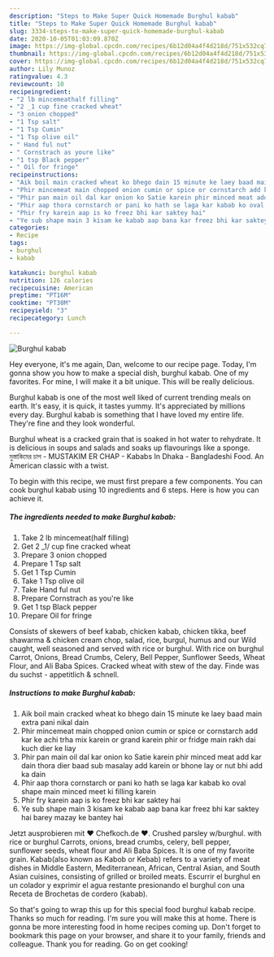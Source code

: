 ```yaml
---
description: "Steps to Make Super Quick Homemade Burghul kabab"
title: "Steps to Make Super Quick Homemade Burghul kabab"
slug: 3334-steps-to-make-super-quick-homemade-burghul-kabab
date: 2020-10-05T01:03:09.870Z
image: https://img-global.cpcdn.com/recipes/6b12d04a4f4d218d/751x532cq70/burghul-kabab-recipe-main-photo.jpg
thumbnail: https://img-global.cpcdn.com/recipes/6b12d04a4f4d218d/751x532cq70/burghul-kabab-recipe-main-photo.jpg
cover: https://img-global.cpcdn.com/recipes/6b12d04a4f4d218d/751x532cq70/burghul-kabab-recipe-main-photo.jpg
author: Lily Munoz
ratingvalue: 4.3
reviewcount: 10
recipeingredient:
- "2 lb mincemeathalf filling"
- "2 _1 cup fine cracked wheat"
- "3 onion chopped"
- "1 Tsp salt"
- "1 Tsp Cumin"
- "1 Tsp olive oil"
- " Hand ful nut"
- " Cornstrach as youre like"
- "1 tsp Black pepper"
- " Oil for fringe"
recipeinstructions:
- "Aik boil main cracked wheat ko bhego dain 15 minute ke laey baad main extra pani nikal dain"
- "Phir mincemeat main chopped onion cumin or spice or cornstarch add kar ke achi trha mix karein or grand karein phir or fridge main rakh dai kuch dier ke liay"
- "Phir pan main oil dal kar onion ko Satie karein phir minced meat add kar dain thora dier baad sub masalay add karein or bhone lay or nut bhi add ka dain"
- "Phir aap thora cornstarch or pani ko hath se laga kar kabab ko oval shape main minced meet ki filling karein"
- "Phir fry karein aap is ko freez bhi kar saktey hai"
- "Ye sub shape main 3 kisam ke kabab aap bana kar freez bhi kar saktey hai barey mazay ke bantey hai"
categories:
- Recipe
tags:
- burghul
- kabab

katakunci: burghul kabab 
nutrition: 126 calories
recipecuisine: American
preptime: "PT16M"
cooktime: "PT30M"
recipeyield: "3"
recipecategory: Lunch

---
```



![Burghul kabab](https://img-global.cpcdn.com/recipes/6b12d04a4f4d218d/751x532cq70/burghul-kabab-recipe-main-photo.jpg)

Hey everyone, it's me again, Dan, welcome to our recipe page. Today, I'm gonna show you how to make a special dish, burghul kabab. One of my favorites. For mine, I will make it a bit unique. This will be really delicious.

Burghul kabab is one of the most well liked of current trending meals on earth. It's easy, it is quick, it tastes yummy. It's appreciated by millions every day. Burghul kabab is something that I have loved my entire life. They're fine and they look wonderful.

Burghul wheat is a cracked grain that is soaked in hot water to rehydrate. It is delicious in soups and salads and soaks up flavourings like a sponge. মুস্তাকিমের চাপ - MUSTAKIM ER CHAP - Kababs In Dhaka - Bangladeshi Food. An American classic with a twist.


To begin with this recipe, we must first prepare a few components. You can cook burghul kabab using 10 ingredients and 6 steps. Here is how you can achieve it.

<!--inarticleads1-->

##### The ingredients needed to make Burghul kabab:

1. Take 2 lb mincemeat(half filling)
1. Get 2 _1/ cup fine cracked wheat
1. Prepare 3 onion chopped
1. Prepare 1 Tsp salt
1. Get 1 Tsp Cumin
1. Take 1 Tsp olive oil
1. Take  Hand ful nut
1. Prepare  Cornstrach as you&#39;re like
1. Get 1 tsp Black pepper
1. Prepare  Oil for fringe


Consists of skewers of beef kabab, chicken kabab, chicken tikka, beef shawarma &amp; chicken cream chop, salad, rice, burgul, humus and our Wild caught, well seasoned and served with rice or burghul. With rice on burghul Carrot, Onions, Bread Crumbs, Celery, Bell Pepper, Sunflower Seeds, Wheat Flour, and Ali Baba Spices. Cracked wheat with stew of the day. Finde was du suchst - appetitlich &amp; schnell. 

<!--inarticleads2-->

##### Instructions to make Burghul kabab:

1. Aik boil main cracked wheat ko bhego dain 15 minute ke laey baad main extra pani nikal dain
1. Phir mincemeat main chopped onion cumin or spice or cornstarch add kar ke achi trha mix karein or grand karein phir or fridge main rakh dai kuch dier ke liay
1. Phir pan main oil dal kar onion ko Satie karein phir minced meat add kar dain thora dier baad sub masalay add karein or bhone lay or nut bhi add ka dain
1. Phir aap thora cornstarch or pani ko hath se laga kar kabab ko oval shape main minced meet ki filling karein
1. Phir fry karein aap is ko freez bhi kar saktey hai
1. Ye sub shape main 3 kisam ke kabab aap bana kar freez bhi kar saktey hai barey mazay ke bantey hai


Jetzt ausprobieren mit ♥ Chefkoch.de ♥. Crushed parsley w/burghul. with rice or burghul Carrots, onions, bread crumbs, celery, bell pepper, sunflower seeds, wheat flour and Ali Baba Spices. It is one of my favorite grain. Kabab(also known as Kabob or Kebab) refers to a variety of meat dishes in Middle Eastern, Mediterranean, African, Central Asian, and South Asian cuisines, consisting of grilled or broiled meats. Escurrir el burghul en un colador y exprimir el agua restante presionando el burghul con una Receta de Brochetas de cordero (kabab). 

So that's going to wrap this up for this special food burghul kabab recipe. Thanks so much for reading. I'm sure you will make this at home. There is gonna be more interesting food in home recipes coming up. Don't forget to bookmark this page on your browser, and share it to your family, friends and colleague. Thank you for reading. Go on get cooking!
